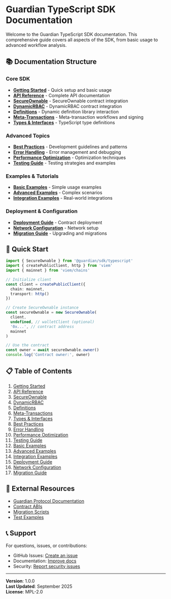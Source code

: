 # Guardian TypeScript SDK Documentation

Welcome to the Guardian TypeScript SDK documentation. This comprehensive guide covers all aspects of the SDK, from basic usage to advanced workflow analysis.

## 📚 **Documentation Structure**

### **Core SDK**
- [**Getting Started**](./getting-started.md) - Quick setup and basic usage
- [**API Reference**](./api-reference.md) - Complete API documentation
- [**SecureOwnable**](./secure-ownable.md) - SecureOwnable contract integration
- [**DynamicRBAC**](./dynamic-rbac.md) - DynamicRBAC contract integration
- [**Definitions**](./definition-contract.md) - Dynamic definition library interaction
- [**Meta-Transactions**](./meta-transactions.md) - Meta-transaction workflows and signing
- [**Types & Interfaces**](./types-interfaces.md) - TypeScript type definitions


### **Advanced Topics**
- [**Best Practices**](./best-practices.md) - Development guidelines and patterns
- [**Error Handling**](./error-handling.md) - Error management and debugging
- [**Performance Optimization**](./performance.md) - Optimization techniques
- [**Testing Guide**](./testing.md) - Testing strategies and examples

### **Examples & Tutorials**
- [**Basic Examples**](./examples-basic.md) - Simple usage examples
- [**Advanced Examples**](./examples-advanced.md) - Complex scenarios
- [**Integration Examples**](./examples-integration.md) - Real-world integrations

### **Deployment & Configuration**
- [**Deployment Guide**](./deployment.md) - Contract deployment
- [**Network Configuration**](./network-config.md) - Network setup
- [**Migration Guide**](./migration.md) - Upgrading and migrations

## 🚀 **Quick Start**

```typescript
import { SecureOwnable } from '@guardian/sdk/typescript'
import { createPublicClient, http } from 'viem'
import { mainnet } from 'viem/chains'

// Initialize client
const client = createPublicClient({
  chain: mainnet,
  transport: http()
})

// Create SecureOwnable instance
const secureOwnable = new SecureOwnable(
  client,
  undefined, // walletClient (optional)
  '0x...', // contract address
  mainnet
)

// Use the contract
const owner = await secureOwnable.owner()
console.log('Contract owner:', owner)
```

## 📋 **Table of Contents**

1. [Getting Started](./getting-started.md)
2. [API Reference](./api-reference.md)
3. [SecureOwnable](./secure-ownable.md)
4. [DynamicRBAC](./dynamic-rbac.md)
5. [Definitions](./definition-contract.md)
6. [Meta-Transactions](./meta-transactions.md)
7. [Types & Interfaces](./types-interfaces.md)
8. [Best Practices](./best-practices.md)
9. [Error Handling](./error-handling.md)
10. [Performance Optimization](./performance.md)
11. [Testing Guide](./testing.md)
12. [Basic Examples](./examples-basic.md)
13. [Advanced Examples](./examples-advanced.md)
14. [Integration Examples](./examples-integration.md)
15. [Deployment Guide](./deployment.md)
16. [Network Configuration](./network-config.md)
17. [Migration Guide](./migration.md)

## 🔗 **External Resources**

- [Guardian Protocol Documentation](../README.md)
- [Contract ABIs](../../abi/)
- [Migration Scripts](../../../migrations/)
- [Test Examples](../../../test/)

## 📞 **Support**

For questions, issues, or contributions:
- GitHub Issues: [Create an issue](https://github.com/PracticalParticle/Guardian/issues)
- Documentation: [Improve docs](https://github.com/PracticalParticle/Guardian/tree/main/sdk/typescript/docs)
- Security: [Report security issues](mailto:security@particlecrypto.com)

---

**Version**: 1.0.0  
**Last Updated**: September 2025  
**License**: MPL-2.0
